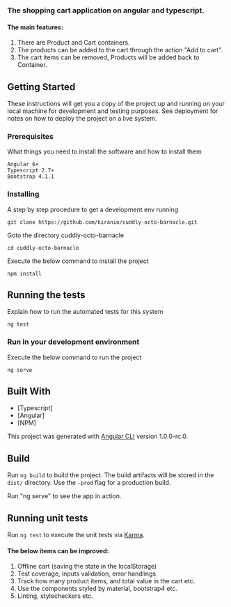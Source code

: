 ### The shopping cart application on angular and typescript.

#### The main features: 
1. There are Product and Cart containers. 
2. The products can be added to the cart through the action "Add to cart". 
3. The cart items can be removed, Products will be added back to Container.


## Getting Started
These instructions will get you a copy of the project up and running on your local machine for development and testing purposes.
See deployment for notes on how to deploy the project on a live system.

### Prerequisites

What things you need to install the software and how to install them

```
Angular 6+
Typescript 2.7+
Bootstrap 4.1.1
```

### Installing

A step by step procedure to get a development env running


```
git clone https://github.com/kiranio/cuddly-octo-barnacle.git
```

Goto the directory cuddly-octo-barnacle

```
cd cuddly-octo-barnacle
```

Execute the below command to install the project

```
npm install
```

## Running the tests

Explain how to run the automated tests for this system

```
ng test
```

### Run in your development environment

Execute the below command to run the project

```
ng serve
```

## Built With

* [Typescript]
* [Angular]
* [NPM]

This project was generated with [Angular CLI](https://github.com/angular/angular-cli) version 1.0.0-rc.0.

## Build

Run `ng build` to build the project. The build artifacts will be stored in the `dist/` directory. Use the `-prod` flag for a production build.

Run "ng serve" to see the app in action.

## Running unit tests

Run `ng test` to execute the unit tests via [Karma](https://karma-runner.github.io).

#### The below items can be improved: 
1. Offline cart (saving the state in the localStorage)
2. Test coverage, inputs validation, error handlings 
3. Track how many product items, and total value in the cart etc.
4. Use the components styled by material, bootstrap4 etc.
5. Linting, stylecheckers etc.

